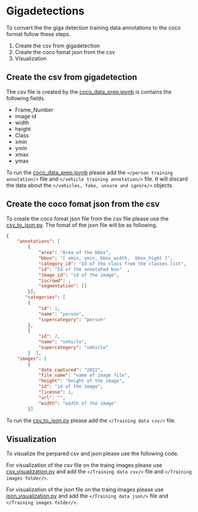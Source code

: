 # Gigadetections
To convert the the giga detection training data annotations to the coco format follow these steps.
1. Create the csv from gigadetection  
2. Create the coco fomat json from the csv 
3. Visualization

## Create the csv from gigadetection 
The csv file is created by the [coco_data_prep.ipynb](./Train-annotations-to-coco/coco_data_prep.ipynb) is contains the following fields.

*   Frame_Number	
*   image id	
*   width	
*   height	
*   Class	
*   xmin
*   ymin
*   xmax
*   ymax

To run the [coco_data_prep.ipynb](./Train-annotations-to-coco/coco_data_prep.ipynb) please add the `</person training annotation/>` file and `</vehicle training annotation/>` file. It will discard the data about the `</vehicles, fake, unsure and ignore/>` objects.

## Create the coco fomat json from the csv 
To create the coco fomat json file from the csv file please use the [csv_to_json.py](./Train-annotations-to-coco/csv_to_json.py). The fomat of the json file will be as following.

```json
{
    "annotations": [
        {
            "area": "Area of the bbox",
            "bbox": "[ xmin, ymin, bbox_width,  bbox_hight ]",
            "category_id": "Id of the class from the classes list",
            "id": "Id of the annotated box"  ,
            "image_id": "id of the image",
            "iscrowd": ,
            "segmentation": []
        }],
       "categories": [
        {
            "id": 1,
            "name": "person",
            "supercategory": "person"
        },
        {
            "id": 2,
            "name": "vehicle",
            "supercategory": "vehicle"
        }  ], 
    "images": [
        {
            "date_captured": "2022",
            "file_name": "name of image file",
            "height": "height of the image",
            "id": "id of the image",
            "license": 1,
            "url": "",
            "width": "width of the image"
        }]
```

To run the [csv_to_json.py](./Train-annotations-to-coco/csv_to_json.py) please add the `</Training data csv/>` file.

## Visualization
To visualize the perpared csv and json please use the following code.

For visualization of the csv file on the traing images please use [csv_visualization.py](./Train-annotations-to-coco/csv_visualization.py) and add the `</Training data csv/>` file and `</Training images folder/>`.

For visualization of the json file on the traing images please use [json_visualization.py](./Train-annotations-to-coco/json_visualization.py) and add the `</Training data json/>` file and `</Training images folder/>`.

